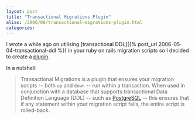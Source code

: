 ```yaml
---
layout: post
title: "Transactional Migrations Plugin"
alias: /2006/08/transactional-migrations-plugin.html
categories:
---
```

I wrote a while ago on utilising [transactional DDL]({% post_url 2006-05-04-transactional-ddl %}) in your ruby on rails migration scripts so I decided to create a [plugin](https://github.com/harukizaemon/redhillonrails/tree/master/transactional_migrations).

In a nutshell:

> Transactional Migrations is a plugin that ensures your migration scripts -- both `up` and `down` -- run within a transaction. When used in conjunction with a database that supports transactional Data Definition Language (DDL) -- such as [PostgreSQL](http://www.postgresql.org) -- this ensures that if any statement within your migration script fails, the entire script is rolled-back.
